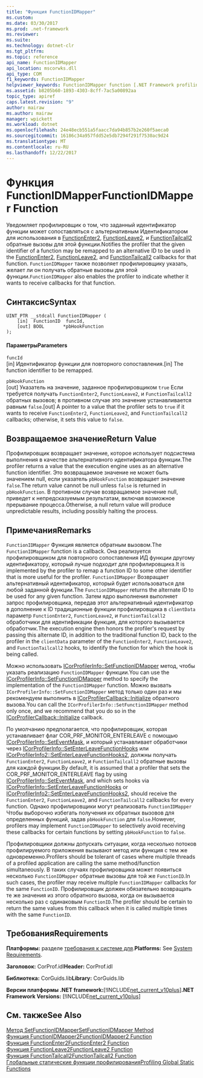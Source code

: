 ```yaml
---
title: "Функция FunctionIDMapper"
ms.custom: 
ms.date: 03/30/2017
ms.prod: .net-framework
ms.reviewer: 
ms.suite: 
ms.technology: dotnet-clr
ms.tgt_pltfrm: 
ms.topic: reference
api_name: FunctionIDMapper
api_location: mscorwks.dll
api_type: COM
f1_keywords: FunctionIDMapper
helpviewer_keywords: FunctionIDMapper function [.NET Framework profiling]
ms.assetid: b8205b60-1893-4303-8cff-7ac5a00892aa
topic_type: apiref
caps.latest.revision: "9"
author: mairaw
ms.author: mairaw
manager: wpickett
ms.workload: dotnet
ms.openlocfilehash: 24e48ecb551a5faacc7da94b857b2e260f5aeca0
ms.sourcegitcommit: 16186c34a957fdd52e5db7294f291f7530ac9d24
ms.translationtype: MT
ms.contentlocale: ru-RU
ms.lasthandoff: 12/22/2017
---
```

# <a name="functionidmapper-function"></a><span data-ttu-id="b256e-102">Функция FunctionIDMapper</span><span class="sxs-lookup"><span data-stu-id="b256e-102">FunctionIDMapper Function</span></span>
<span data-ttu-id="b256e-103">Уведомляет профилировщик о том, что заданный идентификатор функции может сопоставляться с альтернативным Идентификатором для использования в [FunctionEnter2](../../../../docs/framework/unmanaged-api/profiling/functionenter2-function.md), [FunctionLeave2](../../../../docs/framework/unmanaged-api/profiling/functionleave2-function.md), и [FunctionTailcall2](../../../../docs/framework/unmanaged-api/profiling/functiontailcall2-function.md) обратные вызовы для этой функции.</span><span class="sxs-lookup"><span data-stu-id="b256e-103">Notifies the profiler that the given identifier of a function may be remapped to an alternative ID to be used in the [FunctionEnter2](../../../../docs/framework/unmanaged-api/profiling/functionenter2-function.md), [FunctionLeave2](../../../../docs/framework/unmanaged-api/profiling/functionleave2-function.md), and [FunctionTailcall2](../../../../docs/framework/unmanaged-api/profiling/functiontailcall2-function.md) callbacks for that function.</span></span> <span data-ttu-id="b256e-104">`FunctionIDMapper` также позволяет профилировщику указать, желает ли он получать обратные вызовы для этой функции.</span><span class="sxs-lookup"><span data-stu-id="b256e-104">`FunctionIDMapper` also enables the profiler to indicate whether it wants to receive callbacks for that function.</span></span>  
  
## <a name="syntax"></a><span data-ttu-id="b256e-105">Синтаксис</span><span class="sxs-lookup"><span data-stu-id="b256e-105">Syntax</span></span>  
  
```  
UINT_PTR __stdcall FunctionIDMapper (  
    [in]  FunctionID  funcId,   
    [out] BOOL       *pbHookFunction  
);  
```  
  
#### <a name="parameters"></a><span data-ttu-id="b256e-106">Параметры</span><span class="sxs-lookup"><span data-stu-id="b256e-106">Parameters</span></span>  
 `funcId`  
 <span data-ttu-id="b256e-107">[in] Идентификатор функции для повторного сопоставления.</span><span class="sxs-lookup"><span data-stu-id="b256e-107">[in] The function identifier to be remapped.</span></span>  
  
 `pbHookFunction`  
 <span data-ttu-id="b256e-108">[out] Указатель на значение, заданное профилировщиком `true` Если требуется получать `FunctionEnter2`, `FunctionLeave2`, и `FunctionTailcall2` обратных вызовов; в противном случае это значение устанавливается равным `false`.</span><span class="sxs-lookup"><span data-stu-id="b256e-108">[out] A pointer to a value that the profiler sets to `true` if it wants to receive `FunctionEnter2`, `FunctionLeave2`, and `FunctionTailcall2` callbacks; otherwise, it sets this value to `false`.</span></span>  
  
## <a name="return-value"></a><span data-ttu-id="b256e-109">Возвращаемое значение</span><span class="sxs-lookup"><span data-stu-id="b256e-109">Return Value</span></span>  
 <span data-ttu-id="b256e-110">Профилировщик возвращает значение, которое использует подсистема выполнения в качестве альтернативного идентификатора функции.</span><span class="sxs-lookup"><span data-stu-id="b256e-110">The profiler returns a value that the execution engine uses as an alternative function identifier.</span></span> <span data-ttu-id="b256e-111">Это возвращаемое значение не может быть значением null, если указатель `pbHookFunction` возвращает значение `false`.</span><span class="sxs-lookup"><span data-stu-id="b256e-111">The return value cannot be null unless `false` is returned in `pbHookFunction`.</span></span> <span data-ttu-id="b256e-112">В противном случае возвращаемое значение null, приведет к непредсказуемым результатам, включая возможное прерывание процесса.</span><span class="sxs-lookup"><span data-stu-id="b256e-112">Otherwise, a null return value will produce unpredictable results, including possibly halting the process.</span></span>  
  
## <a name="remarks"></a><span data-ttu-id="b256e-113">Примечания</span><span class="sxs-lookup"><span data-stu-id="b256e-113">Remarks</span></span>  
 <span data-ttu-id="b256e-114">`FunctionIDMapper` Функция является обратным вызовом.</span><span class="sxs-lookup"><span data-stu-id="b256e-114">The `FunctionIDMapper` function is a callback.</span></span> <span data-ttu-id="b256e-115">Она реализуется профилировщиком для повторного сопоставления ИД функции другому идентификатору, который лучше подходит для профилировщика.</span><span class="sxs-lookup"><span data-stu-id="b256e-115">It is implemented by the profiler to remap a function ID to some other identifier that is more useful for the profiler.</span></span> <span data-ttu-id="b256e-116">`FunctionIDMapper` Возвращает альтернативный идентификатор, который будет использоваться для любой заданной функции.</span><span class="sxs-lookup"><span data-stu-id="b256e-116">The `FunctionIDMapper` returns the alternate ID to be used for any given function.</span></span> <span data-ttu-id="b256e-117">Затем ядро выполнения выполняет запрос профилировщика, передав этот альтернативный идентификатор в дополнение к ID традиционные функции профилировщика в `clientData` параметр `FunctionEnter2`, `FunctionLeave2`, и `FunctionTailcall2` обработчики для идентификации функция, для которого вызывается обработчик.</span><span class="sxs-lookup"><span data-stu-id="b256e-117">The execution engine then honors the profiler's request by passing this alternate ID, in addition to the traditional function ID, back to the profiler in the `clientData` parameter of the `FunctionEnter2`, `FunctionLeave2`, and `FunctionTailcall2` hooks, to identify the function for which the hook is being called.</span></span>  
  
 <span data-ttu-id="b256e-118">Можно использовать [ICorProfilerInfo::SetFunctionIDMapper](../../../../docs/framework/unmanaged-api/profiling/icorprofilerinfo-setfunctionidmapper-method.md) метод, чтобы указать реализацию `FunctionIDMapper` функции.</span><span class="sxs-lookup"><span data-stu-id="b256e-118">You can use the [ICorProfilerInfo::SetFunctionIDMapper](../../../../docs/framework/unmanaged-api/profiling/icorprofilerinfo-setfunctionidmapper-method.md) method to specify the implementation of the `FunctionIDMapper` function.</span></span> <span data-ttu-id="b256e-119">Можно вызвать `ICorProfilerInfo::SetFunctionIDMapper` метод только один раз и мы рекомендуем выполнить в [ICorProfilerCallback::Initialize](../../../../docs/framework/unmanaged-api/profiling/icorprofilercallback-initialize-method.md) обратного вызова.</span><span class="sxs-lookup"><span data-stu-id="b256e-119">You can call the `ICorProfilerInfo::SetFunctionIDMapper` method only once, and we recommend that you do so in the [ICorProfilerCallback::Initialize](../../../../docs/framework/unmanaged-api/profiling/icorprofilercallback-initialize-method.md) callback.</span></span>  
  
 <span data-ttu-id="b256e-120">По умолчанию предполагается, что профилировщик, которая устанавливает флаг COR_PRF_MONITOR_ENTERLEAVE с помощью [ICorProfilerInfo::SetEventMask](../../../../docs/framework/unmanaged-api/profiling/icorprofilerinfo-seteventmask-method.md), и который устанавливает обработчики через [ICorProfilerInfo::SetEnterLeaveFunctionHooks](../../../../docs/framework/unmanaged-api/profiling/icorprofilerinfo-setenterleavefunctionhooks-method.md) или [ICorProfilerInfo2::SetEnterLeaveFunctionHooks2](../../../../docs/framework/unmanaged-api/profiling/icorprofilerinfo2-setenterleavefunctionhooks2-method.md), должны получать `FunctionEnter2`, `FunctionLeave2`, и `FunctionTailcall2` обратные вызовы для каждой функции.</span><span class="sxs-lookup"><span data-stu-id="b256e-120">By default, it is assumed that a profiler that sets the COR_PRF_MONITOR_ENTERLEAVE flag by using [ICorProfilerInfo::SetEventMask](../../../../docs/framework/unmanaged-api/profiling/icorprofilerinfo-seteventmask-method.md), and which sets hooks via [ICorProfilerInfo::SetEnterLeaveFunctionHooks](../../../../docs/framework/unmanaged-api/profiling/icorprofilerinfo-setenterleavefunctionhooks-method.md) or [ICorProfilerInfo2::SetEnterLeaveFunctionHooks2](../../../../docs/framework/unmanaged-api/profiling/icorprofilerinfo2-setenterleavefunctionhooks2-method.md), should receive the `FunctionEnter2`, `FunctionLeave2`, and `FunctionTailcall2` callbacks for every function.</span></span> <span data-ttu-id="b256e-121">Однако профилировщики могут реализовать `FunctionIDMapper` Чтобы выборочно избегать получения их обратных вызовов для определенных функций, задав `pbHookFunction` для `false`.</span><span class="sxs-lookup"><span data-stu-id="b256e-121">However, profilers may implement `FunctionIDMapper` to selectively avoid receiving these callbacks for certain functions by setting `pbHookFunction` to `false`.</span></span>  
  
 <span data-ttu-id="b256e-122">Профилировщики должны допускать ситуации, когда несколько потоков профилируемого приложения вызывают метод или функция с тем же одновременно.</span><span class="sxs-lookup"><span data-stu-id="b256e-122">Profilers should be tolerant of cases where multiple threads of a profiled application are calling the same method/function simultaneously.</span></span> <span data-ttu-id="b256e-123">В таких случаях профилировщика может появиться несколько `FunctionIDMapper` обратные вызовы для той же `FunctionID`.</span><span class="sxs-lookup"><span data-stu-id="b256e-123">In such cases, the profiler may receive multiple `FunctionIDMapper` callbacks for the same `FunctionID`.</span></span> <span data-ttu-id="b256e-124">Профилировщик должен обязательно возвращать те же значения из этого обратного вызова, когда он вызывается несколько раз с одинаковым `FunctionID`.</span><span class="sxs-lookup"><span data-stu-id="b256e-124">The profiler should be certain to return the same values from this callback when it is called multiple times with the same `FunctionID`.</span></span>  
  
## <a name="requirements"></a><span data-ttu-id="b256e-125">Требования</span><span class="sxs-lookup"><span data-stu-id="b256e-125">Requirements</span></span>  
 <span data-ttu-id="b256e-126">**Платформы:** разделе [требования к системе для](../../../../docs/framework/get-started/system-requirements.md).</span><span class="sxs-lookup"><span data-stu-id="b256e-126">**Platforms:** See [System Requirements](../../../../docs/framework/get-started/system-requirements.md).</span></span>  
  
 <span data-ttu-id="b256e-127">**Заголовок:** CorProf.idl</span><span class="sxs-lookup"><span data-stu-id="b256e-127">**Header:** CorProf.idl</span></span>  
  
 <span data-ttu-id="b256e-128">**Библиотека:** CorGuids.lib</span><span class="sxs-lookup"><span data-stu-id="b256e-128">**Library:** CorGuids.lib</span></span>  
  
 <span data-ttu-id="b256e-129">**Версии платформы .NET framework:**[!INCLUDE[net_current_v10plus](../../../../includes/net-current-v10plus-md.md)]</span><span class="sxs-lookup"><span data-stu-id="b256e-129">**.NET Framework Versions:** [!INCLUDE[net_current_v10plus](../../../../includes/net-current-v10plus-md.md)]</span></span>  
  
## <a name="see-also"></a><span data-ttu-id="b256e-130">См. также</span><span class="sxs-lookup"><span data-stu-id="b256e-130">See Also</span></span>  
 [<span data-ttu-id="b256e-131">Метод SetFunctionIDMapper</span><span class="sxs-lookup"><span data-stu-id="b256e-131">SetFunctionIDMapper Method</span></span>](../../../../docs/framework/unmanaged-api/profiling/icorprofilerinfo-setfunctionidmapper-method.md)  
 [<span data-ttu-id="b256e-132">Функция FunctionIDMapper2</span><span class="sxs-lookup"><span data-stu-id="b256e-132">FunctionIDMapper2 Function</span></span>](../../../../docs/framework/unmanaged-api/profiling/functionidmapper2-function.md)  
 [<span data-ttu-id="b256e-133">Функция FunctionEnter2</span><span class="sxs-lookup"><span data-stu-id="b256e-133">FunctionEnter2 Function</span></span>](../../../../docs/framework/unmanaged-api/profiling/functionenter2-function.md)  
 [<span data-ttu-id="b256e-134">Функция FunctionLeave2</span><span class="sxs-lookup"><span data-stu-id="b256e-134">FunctionLeave2 Function</span></span>](../../../../docs/framework/unmanaged-api/profiling/functionleave2-function.md)  
 [<span data-ttu-id="b256e-135">Функция FunctionTailcall2</span><span class="sxs-lookup"><span data-stu-id="b256e-135">FunctionTailcall2 Function</span></span>](../../../../docs/framework/unmanaged-api/profiling/functiontailcall2-function.md)  
 [<span data-ttu-id="b256e-136">Глобальные статические функции профилирования</span><span class="sxs-lookup"><span data-stu-id="b256e-136">Profiling Global Static Functions</span></span>](../../../../docs/framework/unmanaged-api/profiling/profiling-global-static-functions.md)

